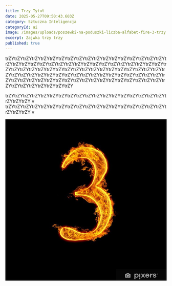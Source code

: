 ```yaml
---
title: Trzy Tytuł
date: 2025-05-27T09:50:43.603Z
category: Sztuczna Inteligencja
categoryId: ai
image: /images/uploads/poszewki-na-poduszki-liczba-alfabet-fire-3-trzy.jpg.jpg
excerpt: Zajwka trzy trzy
published: true
---
```

trZYtrZYtrZYtrZYtrZYtrZYtrZYtrZYtrZYtrZYtrZYtrZYtrZYtrZYtrZYtrZYtrZYtrZYtrZYtrZYtrZYtrZYtrZYtrZYtrZYtrZYtrZYtrZYtrZYtrZYtrZYtrZYtrZYtrZYtrZYtrZYtrZYtrZYtrZYtrZYtrZYtrZYtrZYtrZYtrZYtrZYtrZYtrZYtrZYtrZYtrZYtrZYtrZYtrZYtrZYtrZYtrZYtrZYtrZYtrZYtrZYtrZYtrZYtrZYtrZYtrZYtrZYtrZYtrZYtrZYtrZYtrZYtrZYtrZYtrZYtrZYtrZYtrZYtrZYtrZYtrZYtrZYtrZYtrZYtrZYtrZYtrZYtrZYtrZYtrZYtrZYtrZYtrZYtrZYtrZYtrZYtrZYtrZY

trZYtrZYtrZYtrZYtrZYtrZYtrZYtrZYtrZYtrZYtrZYtrZYtrZYtrZYtrZYtrZYtrZYtrZYtrZYtrZYtrZY
v
trZYtrZYtrZYtrZYtrZYtrZYtrZYtrZYtrZYtrZYtrZYtrZYtrZYtrZYtrZYtrZYtrZYtrZYtrZYtrZYtrZY
v

![](/images/uploads/poszewki-na-poduszki-liczba-alfabet-fire-3-trzy.jpg.jpg)
